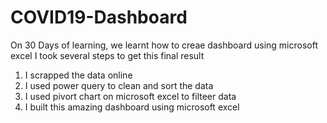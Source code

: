 # COVID19-Dashboard
On 30 Days of learning, we learnt how to creae dashboard using microsoft excel
I took several steps to get this final result
1. I scrapped the data online
2. I used power query to clean and sort the data
3. I used pivort chart on microsoft excel to filteer data
4. I built this amazing dashboard using microsoft excel
